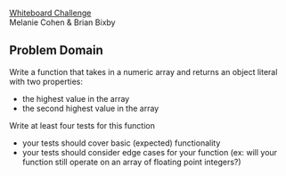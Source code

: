 [Whiteboard Challenge](https://github.com/codefellows-seattle-javascript-401d22/02-tools-and-context/blob/master/CHALLENGE.md)  
Melanie Cohen & Brian Bixby

## Problem Domain

Write a function that takes in a numeric array and returns an object literal with two properties:

* the highest value in the array
* the second highest value in the array


Write at least four tests for this function

* your tests should cover basic (expected) functionality
* your tests should consider edge cases for your function (ex: will your function still operate on an array of floating point integers?)

